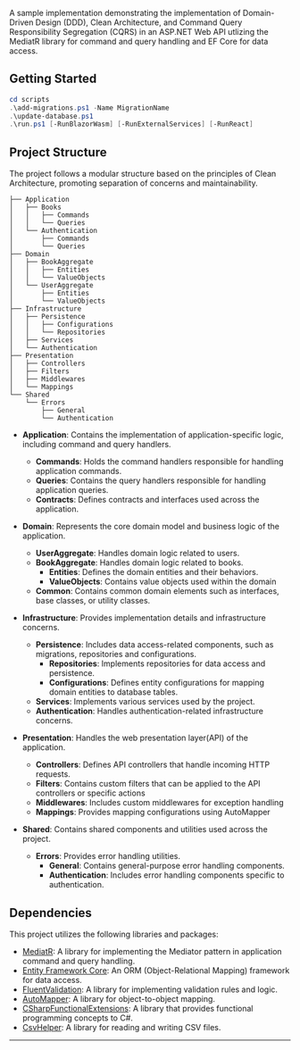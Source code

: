 A sample implementation demonstrating the implementation of Domain-Driven Design (DDD), Clean Architecture, and Command Query Responsibility Segregation (CQRS) in an ASP.NET Web API utlizing the MediatR library for command and query handling and EF Core for data access.

## Getting Started

```powershell
cd scripts
.\add-migrations.ps1 -Name MigrationName
.\update-database.ps1
.\run.ps1 [-RunBlazorWasm] [-RunExternalServices] [-RunReact]
```

## Project Structure

The project follows a modular structure based on the principles of Clean Architecture, promoting separation of concerns and maintainability.

```
├── Application
│   ├── Books
│   │   ├── Commands
│   │   └── Queries
│   └── Authentication
│       ├── Commands
│       └── Queries
├── Domain
│   ├── BookAggregate
│   │   ├── Entities
│   │   └── ValueObjects
│   └── UserAggregate
│       ├── Entities
│       └── ValueObjects
├── Infrastructure
│   ├── Persistence
│   │   ├── Configurations
│   │   └── Repositories
│   ├── Services
│   └── Authentication
├── Presentation
│   ├── Controllers
│   ├── Filters
│   ├── Middlewares
│   └── Mappings
└── Shared
    └── Errors
        ├── General
        └── Authentication
```

- **Application**: Contains the implementation of application-specific logic, including command and query handlers.

  - **Commands**: Holds the command handlers responsible for handling application commands.
  - **Queries**: Contains the query handlers responsible for handling application queries.
  - **Contracts**: Defines contracts and interfaces used across the application.

- **Domain**: Represents the core domain model and business logic of the application.

  - **UserAggregate**: Handles domain logic related to users.
  - **BookAggregate**: Handles domain logic related to books.
    - **Entities**: Defines the domain entities and their behaviors.
    - **ValueObjects**: Contains value objects used within the domain
  - **Common**: Contains common domain elements such as interfaces, base classes, or utility classes.

- **Infrastructure**: Provides implementation details and infrastructure concerns.

  - **Persistence**: Includes data access-related components, such as migrations, repositories and configurations.
    - **Repositories**: Implements repositories for data access and persistence.
    - **Configurations**: Defines entity configurations for mapping domain entities to database tables.
  - **Services**: Implements various services used by the project.
  - **Authentication**: Handles authentication-related infrastructure concerns.

- **Presentation**: Handles the web presentation layer(API) of the application.

  - **Controllers**: Defines API controllers that handle incoming HTTP requests.
  - **Filters**: Contains custom filters that can be applied to the API controllers or specific actions
  - **Middlewares**: Includes custom middlewares for exception handling
  - **Mappings**: Provides mapping configurations using AutoMapper

- **Shared**: Contains shared components and utilities used across the project.
  - **Errors**: Provides error handling utilities.
    - **General**: Contains general-purpose error handling components.
    - **Authentication**: Includes error handling components specific to authentication.

## Dependencies

This project utilizes the following libraries and packages:

- [MediatR](https://github.com/jbogard/MediatR): A library for implementing the Mediator pattern in application command and query handling.
- [Entity Framework Core](https://github.com/dotnet/efcore): An ORM (Object-Relational Mapping) framework for data access.
- [FluentValidation](https://github.com/FluentValidation/FluentValidation): A library for implementing validation rules and logic.
- [AutoMapper](https://github.com/AutoMapper/AutoMapper): A library for object-to-object mapping.
- [CSharpFunctionalExtensions](https://github.com/vkhorikov/CSharpFunctionalExtensions): A library that provides functional programming concepts to C#.
- [CsvHelper](https://github.com/JoshClose/CsvHelper): A library for reading and writing CSV files.

---
